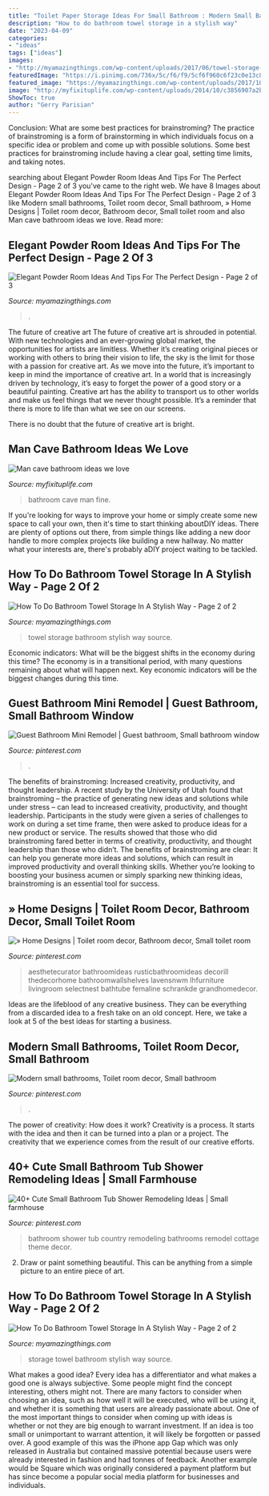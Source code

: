 ```yaml
---
title: "Toilet Paper Storage Ideas For Small Bathroom : Modern Small Bathrooms, Toilet Room Decor, Small Bathroom"
description: "How to do bathroom towel storage in a stylish way"
date: "2023-04-09"
categories:
- "ideas"
tags: ["ideas"]
images:
- "http://myamazingthings.com/wp-content/uploads/2017/06/towel-storage-1-1.jpg"
featuredImage: "https://i.pinimg.com/736x/5c/f6/f9/5cf6f960c6f23c0e13c83c120021f3c2.jpg"
featured_image: "https://myamazingthings.com/wp-content/uploads/2017/10/powder-room-6-.jpg"
image: "http://myfixituplife.com/wp-content/uploads/2014/10/c3856907a2b84e27a063eaff38e97253.jpg"
ShowToc: true
author: "Gerry Parisian"
---
```



Conclusion: What are some best practices for brainstroming?
The practice of brainstroming is a form of brainstorming in which individuals focus on a specific idea or problem and come up with possible solutions. Some best practices for brainstroming include having a clear goal, setting time limits, and taking notes.

	

		
searching about Elegant Powder Room Ideas And Tips For The Perfect Design - Page 2 of 3 you've came to the right web. We have 8 Images about Elegant Powder Room Ideas And Tips For The Perfect Design - Page 2 of 3 like Modern small bathrooms, Toilet room decor, Small bathroom, » Home Designs | Toilet room decor, Bathroom decor, Small toilet room and also Man cave bathroom ideas we love. Read more:
		
    
## Elegant Powder Room Ideas And Tips For The Perfect Design - Page 2 Of 3

<img loading=lazy src="https://myamazingthings.com/wp-content/uploads/2017/10/powder-room-6-.jpg" onerror="this.onerror=null;this.src='https://tse2.mm.bing.net/th?id=OIP.mUfs5z5hpz9EC-Q478cNJwHaLH&amp;pid=15.1';" alt="Elegant Powder Room Ideas And Tips For The Perfect Design - Page 2 of 3">

_Source: myamazingthings.com_

>. 

	

The future of creative art
The future of creative art is shrouded in potential. With new technologies and an ever-growing global market, the opportunities for artists are limitless. Whether it’s creating original pieces or working with others to bring their vision to life, the sky is the limit for those with a passion for creative art.
As we move into the future, it’s important to keep in mind the importance of creative art. In a world that is increasingly driven by technology, it’s easy to forget the power of a good story or a beautiful painting. Creative art has the ability to transport us to other worlds and make us feel things that we never thought possible. It’s a reminder that there is more to life than what we see on our screens.

There is no doubt that the future of creative art is bright.

    
## Man Cave Bathroom Ideas We Love

<img loading=lazy src="http://myfixituplife.com/wp-content/uploads/2014/10/c3856907a2b84e27a063eaff38e97253.jpg" onerror="this.onerror=null;this.src='https://tse3.mm.bing.net/th?id=OIP.GFdylk7cPbZfih4Q5gouBAHaL1&amp;pid=15.1';" alt="Man cave bathroom ideas we love">

_Source: myfixituplife.com_

>bathroom cave man fine. 

	

If you're looking for ways to improve your home or simply create some new space to call your own, then it's time to start thinking aboutDIY ideas. There are plenty of options out there, from simple things like adding a new door handle to more complex projects like building a new hallway. No matter what your interests are, there's probably aDIY project waiting to be tackled.

    
## How To Do Bathroom Towel Storage In A Stylish Way - Page 2 Of 2

<img loading=lazy src="http://myamazingthings.com/wp-content/uploads/2017/06/towel-storage-1-1.jpg" onerror="this.onerror=null;this.src='https://tse4.mm.bing.net/th?id=OIP.TKUIHUPtN4CmSCZbT_r7rwHaK4&amp;pid=15.1';" alt="How To Do Bathroom Towel Storage In A Stylish Way - Page 2 of 2">

_Source: myamazingthings.com_

>towel storage bathroom stylish way source. 

	

Economic indicators: What will be the biggest shifts in the economy during this time?
The economy is in a transitional period, with many questions remaining about what will happen next. Key economic indicators will be the biggest changes during this time.

    
## Guest Bathroom Mini Remodel | Guest Bathroom, Small Bathroom Window

<img loading=lazy src="https://i.pinimg.com/736x/58/e4/71/58e4714c2b026b865ed3751aa9b0ada5--bathroom-window-curtains-bathroom-windows.jpg" onerror="this.onerror=null;this.src='https://tse2.mm.bing.net/th?id=OIP.BioSSKfGOo9yCTlbU-DOaAHaHa&amp;pid=15.1';" alt="Guest Bathroom Mini Remodel | Guest bathroom, Small bathroom window">

_Source: pinterest.com_

>. 

	

The benefits of brainstroming: Increased creativity, productivity, and thought leadership.
A recent study by the University of Utah found that brainstroming – the practice of generating new ideas and solutions while under stress – can lead to increased creativity, productivity, and thought leadership. Participants in the study were given a series of challenges to work on during a set time frame, then were asked to produce ideas for a new product or service. The results showed that those who did brainstroming fared better in terms of creativity, productivity, and thought leadership than those who didn’t.
The benefits of brainstroming are clear: It can help you generate more ideas and solutions, which can result in improved productivity and overall thinking skills. Whether you’re looking to boosting your business acumen or simply sparking new thinking ideas, brainstroming is an essential tool for success.

    
## » Home Designs | Toilet Room Decor, Bathroom Decor, Small Toilet Room

<img loading=lazy src="https://i.pinimg.com/736x/50/73/7a/50737ac2f31cef9150db88fd972054db.jpg" onerror="this.onerror=null;this.src='https://tse2.mm.bing.net/th?id=OIP.Bt9TMa6kG3hen8mW66A6HwHaJ3&amp;pid=15.1';" alt="» Home Designs | Toilet room decor, Bathroom decor, Small toilet room">

_Source: pinterest.com_

>aesthetecurator bathroomideas rusticbathroomideas decorill thedecorhome bathroomwallshelves lavensnwm lhfurniture livingroom selectnest bathtube femaline schrankde grandhomedecor. 

	

Ideas are the lifeblood of any creative business. They can be everything from a discarded idea to a fresh take on an old concept. Here, we take a look at 5 of the best ideas for starting a business.

    
## Modern Small Bathrooms, Toilet Room Decor, Small Bathroom

<img loading=lazy src="https://i.pinimg.com/736x/5c/f6/f9/5cf6f960c6f23c0e13c83c120021f3c2.jpg" onerror="this.onerror=null;this.src='https://tse1.mm.bing.net/th?id=OIP.9B03qESwCzP8glJ0_NpscgHaLm&amp;pid=15.1';" alt="Modern small bathrooms, Toilet room decor, Small bathroom">

_Source: pinterest.com_

>. 

	

The power of creativity: How does it work?
Creativity is a process. It starts with the idea and then it can be turned into a plan or a project. The creativity that we experience comes from the result of our creative efforts.

    
## 40+ Cute Small Bathroom Tub Shower Remodeling Ideas | Small Farmhouse

<img loading=lazy src="https://i.pinimg.com/736x/69/c0/21/69c021d14b34d5d31602111150fafcea.jpg" onerror="this.onerror=null;this.src='https://tse1.mm.bing.net/th?id=OIP.M60eBTjeG_KIpakJb6V3hwHaJ3&amp;pid=15.1';" alt="40+ Cute Small Bathroom Tub Shower Remodeling Ideas | Small farmhouse">

_Source: pinterest.com_

>bathroom shower tub country remodeling bathrooms remodel cottage theme decor. 

	

2. Draw or paint something beautiful. This can be anything from a simple picture to an entire piece of art.

    
## How To Do Bathroom Towel Storage In A Stylish Way - Page 2 Of 2

<img loading=lazy src="http://myamazingthings.com/wp-content/uploads/2017/06/towel-storage-6.jpg" onerror="this.onerror=null;this.src='https://tse4.mm.bing.net/th?id=OIP.xEqLoaLlHp86ZksMkWQGjAHaLH&amp;pid=15.1';" alt="How To Do Bathroom Towel Storage In A Stylish Way - Page 2 of 2">

_Source: myamazingthings.com_

>storage towel bathroom stylish way source. 

	

What makes a good idea?
Every idea has a differentiator and what makes a good one is always subjective. Some people might find the concept interesting, others might not. There are many factors to consider when choosing an idea, such as how well it will be executed, who will be using it, and whether it is something that users are already passionate about. 
One of the most important things to consider when coming up with ideas is whether or not they are big enough to warrant investment. If an idea is too small or unimportant to warrant attention, it will likely be forgotten or passed over. A good example of this was the iPhone app Gap which was only released in Australia but contained massive potential because users were already interested in fashion and had tonnes of feedback. Another example would be Square which was originally considered a payment platform but has since become a popular social media platform for businesses and individuals.

